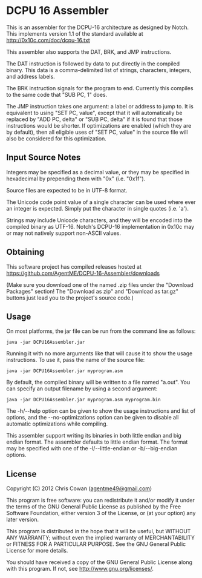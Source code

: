 DCPU 16 Assembler
=================

This is an assembler for the DCPU-16 architecture as designed by Notch. This
implements version 1.1 of the standard available at
http://0x10c.com/doc/dcpu-16.txt

This assembler also supports the DAT, BRK, and JMP instructions.

The DAT instruction is followed by data to put directly in the compiled
binary. This data is a comma-delimited list of strings, characters, integers,
and address labels.

The BRK instruction signals for the program to end. Currently this compiles to
the same code that "SUB PC, 1" does.

The JMP instruction takes one argument: a label or address to jump to. It is
equivalent to using "SET PC, value", except that it will automatically be
replaced by "ADD PC, delta" or "SUB PC, delta" if it is found that those
instructions would be shorter. If optimizations are enabled (which they are by
default), then all eligible uses of "SET PC, value" in the source file will
also be considered for this optimization.

Input Source Notes
------------------

Integers may be specified as a decimal value, or they may be specified in
hexadecimal by prepending them with "0x" (i.e. "0x1f").

Source files are expected to be in UTF-8 format.

The Unicode code point value of a single character can be used where ever an
integer is expected. Simply put the character in single quotes (i.e. 'a').

Strings may include Unicode characters, and they will be encoded into the
compiled binary as UTF-16. Notch's DCPU-16 implementation in 0x10c may or may
not natively support non-ASCII values.

Obtaining
---------

This software project has compiled releases hosted at
https://github.com/AgentME/DCPU-16-Assembler/downloads

(Make sure you download one of the named .zip files under the
"Download Packages" section! The "Download as zip" and "Download as
tar.gz" buttons just lead you to the project's source code.)

Usage
-----

On most platforms, the jar file can be run from the command line as follows:

    java -jar DCPU16Assembler.jar

Running it with no more arguments like that will cause it to show the usage
instructions. To use it, pass the name of the source file:

    java -jar DCPU16Assembler.jar myprogram.asm

By default, the compiled binary will be written to a file named "a.out". You
can specify an output filename by using a second argument:

    java -jar DCPU16Assembler.jar myprogram.asm myprogram.bin

The -h/--help option can be given to show the usage instructions and list of
options, and the --no-optimizations option can be given to disable all
automatic optimizations while compiling.

This assembler support writing its binaries in both little endian and
big endian format. The assembler defaults to little endian format. The
format may be specified with one of the -l/--little-endian or
-b/--big-endian options.

License
-------

Copyright (C) 2012 Chris Cowan (agentme49@gmail.com)

This program is free software: you can redistribute it and/or modify it under
the terms of the GNU General Public License as published by the Free Software
Foundation, either version 3 of the License, or (at your option) any later
version.

This program is distributed in the hope that it will be useful, but WITHOUT ANY
WARRANTY; without even the implied warranty of MERCHANTABILITY or FITNESS FOR A
PARTICULAR PURPOSE.  See the GNU General Public License for more details.

You should have received a copy of the GNU General Public License along with
this program.  If not, see <http://www.gnu.org/licenses/>.
